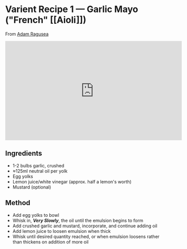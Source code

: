 # Varient Recipe 1 — Garlic Mayo ("French" [[Aioli]])

From [Adam Ragusea](https://www.youtube.com/watch?v=fqHqEGGz1tE) 

<iframe width="560" height="315" src="https://www.youtube.com/embed/fqHqEGGz1tE" title="YouTube video player" frameborder="0" allow="accelerometer; autoplay; clipboard-write; encrypted-media; gyroscope; picture-in-picture; web-share" allowfullscreen></iframe>

## Ingredients

- 1-2 bulbs garlic, crushed
- ≈125ml neutral oil per yolk
- Egg yolks
- Lemon juice/white vinegar (approx. half a lemon's worth)
- Mustard (optional)

## Method

- Add egg yolks to bowl
- Whisk in, ***Very Slowly***, the oil until the emulsion begins to form
- Add crushed garlic and mustard, incorporate, and continue adding oil
- Add lemon juice to loosen emulsion when thick 
- Whisk until desired quantity reached, or when emulsion loosens rather than thickens on addition of more oil